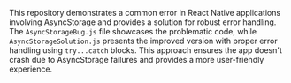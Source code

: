 This repository demonstrates a common error in React Native applications involving AsyncStorage and provides a solution for robust error handling.  The `AsyncStorageBug.js` file showcases the problematic code, while `AsyncStorageSolution.js` presents the improved version with proper error handling using `try...catch` blocks.  This approach ensures the app doesn't crash due to AsyncStorage failures and provides a more user-friendly experience.